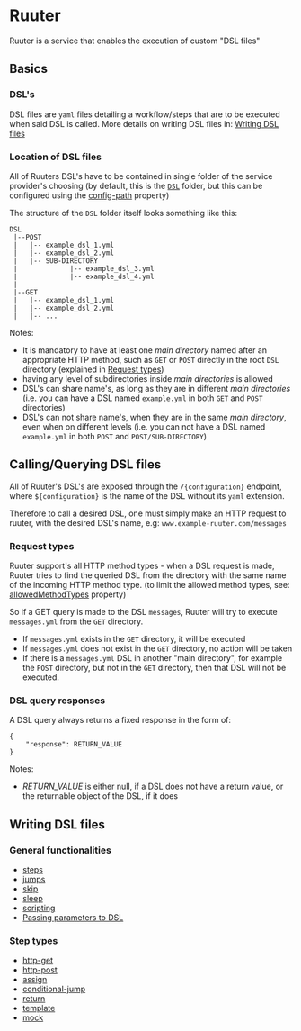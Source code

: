 # Ruuter
Ruuter is a service that enables the execution of custom "DSL files"

## Basics

### DSL's
DSL files are `yaml` files detailing a workflow/steps that are to be executed when said DSL is called. More details on writing DSL files in: [Writing DSL files](./GUIDE.md#Writing-DSL-files)

### Location of DSL files
All of Ruuters DSL's have to be contained in single folder of the service provider's choosing (by default, this is the [`DSL`](../DSL) 
folder, but this can be configured using the [config-path](./CONFIGURATION.md#DSL-folder-location) property)

The structure of the `DSL` folder itself looks something like this:
```
DSL
 |--POST
 |   |-- example_dsl_1.yml
 |   |-- example_dsl_2.yml
 |   |-- SUB-DIRECTORY
 |             |-- example_dsl_3.yml
 |             |-- example_dsl_4.yml
 |
 |--GET
 |   |-- example_dsl_1.yml
 |   |-- example_dsl_2.yml
 |   |-- ...
```
Notes:
* It is mandatory to have at least one *main directory* named after an appropriate HTTP method, such as `GET` or `POST` directly in the root `DSL` directory (explained in [Request types](./GUIDE.md#Request-types))
* having any level of subdirectories inside *main directories* is allowed
* DSL's can share name's, as long as they are in different *main directories* (i.e. you can have a DSL named `example.yml` in both `GET` and `POST` directories)
* DSL's can not share name's, when they are in the same *main directory*, even when on different levels (i.e. you can not have a DSL named `example.yml` in both `POST` and `POST/SUB-DIRECTORY`)

## Calling/Querying DSL files
All of Ruuter's DSL's are exposed through the `/{configuration}` endpoint, where `${configuration}` is the name of the DSL without its `yaml` extension. 

Therefore to call a desired DSL, one must simply make an HTTP request to ruuter, 
with the desired DSL's name, e.g: `www.example-ruuter.com/messages`

### Request types
Ruuter support's all HTTP method types - when a DSL request is made, Ruuter tries to find the queried DSL from the directory with the same name of the incoming HTTP method type.
(to limit the allowed method types, see: [allowedMethodTypes](./CONFIGURATION.md#Incoming-requests) property)

So if a GET query is made to the DSL `messages`, Ruuter will try to execute `messages.yml` from the `GET` directory. 
* If `messages.yml` exists in the `GET` directory, it will be executed
* If `messages.yml` does not exist in the `GET` directory, no action will be taken
* If there is a `messages.yml` DSL in another "main directory", for example the `POST` directory, but not in the `GET` directory, then that DSL will not be executed.

### DSL query responses
A DSL query always returns a fixed response in the form of:
```
{
    "response": RETURN_VALUE
}
```
Notes:
* *RETURN_VALUE* is either null, if a DSL does not have a return value, or the returnable object of the DSL, if it does


## Writing DSL files
### General functionalities
* [steps](./general/steps.md)
* [jumps](./general/jumps.md)
* [skip](./general/skip.md)
* [sleep](./general/sleep.md)
* [scripting](./general/scripting.md)
* [Passing parameters to DSL](./general/params.md)

### Step types
* [http-get](steps/http-get.md)
* [http-post](steps/http-post.md)
* [assign](steps/assign-variables.md)
* [conditional-jump](steps/conditional-jump.md)
* [return](steps/return.md)
* [template](steps/template.md)
* [mock](steps/mock.md)
